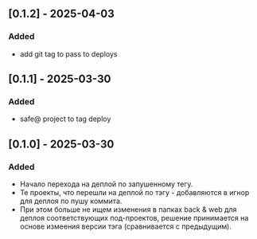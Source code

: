 ## [0.1.2] - 2025-04-03
### Added
- add git tag to pass to deploys

## [0.1.1] - 2025-03-30
### Added
- safe@ project to tag deploy

## [0.1.0] - 2025-03-30
### Added
- Начало перехода на деплой по запушенному тегу.
- Те проекты, что перешли на деплой по тэгу - добавляются в игнор для деплоя по пушу коммита.
- При этом больше не ищем изменения в папках back & web для деплоя соответствующих под-проектов, решение принимается на основе измеения версии тэга (сравнивается с предыдущим).